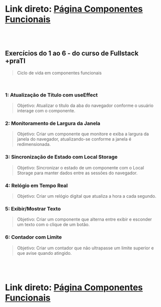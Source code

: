 # Link direto: <a href="https://thiagocs0.github.io/ComponentesFuncionais/" target="_blank" >Página Componentes Funcionais</a>

<br/>
<br/>

## Exercícios do 1 ao 6 - do curso de Fullstack +praTI
> Ciclo de vida em componentes funcionais

<br/>

### 1: Atualização de Título com useEffect

> Objetivo: Atualizar o título da aba do navegador conforme o usuário interage com o componente.

### 2: Monitoramento de Largura da Janela

> Objetivo: Criar um componente que monitore e exiba a largura da janela do navegador, atualizando-se conforme a janela é redimensionada.

### 3: Sincronização de Estado com Local Storage

> Objetivo: Sincronizar o estado de um componente com o Local Storage para manter dados entre as sessões do navegador.

### 4: Relógio em Tempo Real

> Objetivo: Criar um relógio digital que atualiza a hora a cada segundo.

### 5: Exibir/Mostrar Texto

> Objetivo: Criar um componente que alterna entre exibir e esconder um texto com o clique de um botão.

### 6: Contador com Limite

> Objetivo: Criar um contador que não ultrapasse um limite superior e que avise quando atingido.

<br/>
<br/>

# Link direto: <a href="https://thiagocs0.github.io/ComponentesFuncionais/" target="_blank" >Página Componentes Funcionais</a>